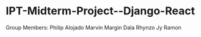 # IPT-Midterm-Project--Django-React

Group Members:
Philip Alojado 
Marvin Margin Dala
Rhynzo Jy Ramon
